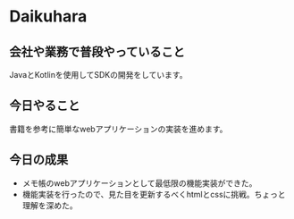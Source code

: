 # Daikuhara

## 会社や業務で普段やっていること

JavaとKotlinを使用してSDKの開発をしています。

## 今日やること

書籍を参考に簡単なwebアプリケーションの実装を進めます。

## 今日の成果

* メモ帳のwebアプリケーションとして最低限の機能実装ができた。
* 機能実装を行ったので、見た目を更新するべくhtmlとcssに挑戦。ちょっと理解を深めた。
